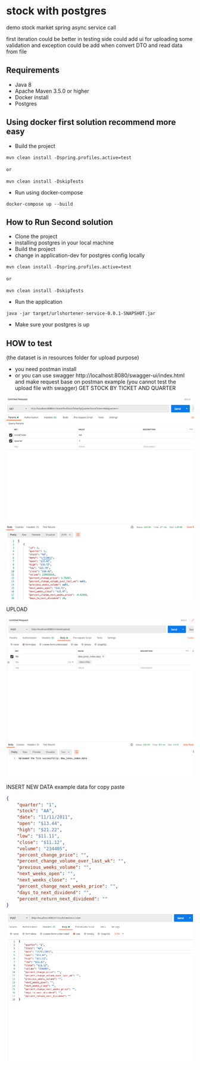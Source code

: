 # stock with postgres
demo stock market spring async service call

first iteration could be better in testing side
could add ui for uploading
some validation and exception could be add when convert DTO and read data from file

## Requirements
* Java 8
* Apache Maven 3.5.0 or higher
* Docker install
* Postgres

## Using docker first solution recommend more easy

- Build the project  
```
mvn clean install -Dspring.profiles.active=test

or

mvn clean install -DskipTests
```
- Run using docker-compose
```
docker-compose up --build 
```


## How to Run Second solution

- Clone the project
- installing postgres in your local machine
- Build the project  
- change in application-dev for postgres config locally
```
mvn clean install -Dspring.profiles.active=test

or

mvn clean install -DskipTests
```
- Run the application
```
java -jar target/urlshortener-service-0.0.1-SNAPSHOT.jar
```
- Make sure your postgres is up

## HOW to test

(the dataset is in resources folder for upload purpose)
- you need postman install 
- or you can use swagger http://localhost:8080/swagger-ui/index.html and make request base on postman example
(you cannot test the upload file with swagger)
GET STOCK BY TICKET AND QUARTER

![](images/getStock.png)


UPLOAD

![](images/upload.png)

INSERT NEW DATA
example data for copy paste
```json
{
    "quarter": "1",
    "stock": "AA",
    "date": "11/11/2011",
    "open": "$13.44",
    "high": "$21.22",
    "low": "$11.11",
    "close": "$11.12",
    "volume": "234405",
    "percent_change_price": "",
    "percent_change_volume_over_last_wk": "",
    "previous_weeks_volume": "",
    "next_weeks_open": "",
    "next_weeks_close": "",
    "percent_change_next_weeks_price": "",
    "days_to_next_dividend": "",
    "percent_return_next_dividend": ""
}
```
![](images/insert.png)
